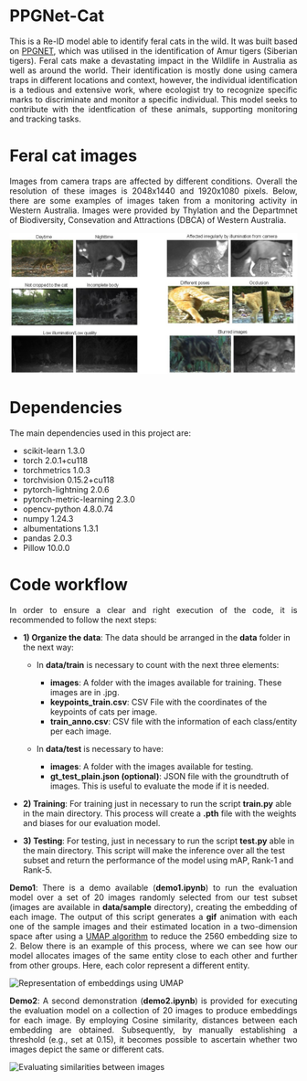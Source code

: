 # PPGNet-Cat

<p align="justify"> This is a Re-ID model able to identify feral cats in the wild. It was built based on <a href="https://github.com/LcenArthas/CVWC2019-Amur-Tiger-Re-ID/tree/master">PPGNET</a>, which was utilised in the identification of Amur tigers (Siberian tigers). Feral cats make a devastating impact in the Wildlife in Australia as well as around the world. Their identification is mostly done using camera traps in different locations and context, however, the individual identification is a tedious and extensive work, where ecologist try to recognize specific marks to discriminate and monitor a specific individual. This model seeks to contribute with the identfication of these animals, supporting monitoring and tracking tasks. </p>

# Feral cat images

<p align="justify"> Images from camera traps are affected by different conditions. Overall the resolution of these images is 2048x1440 and 1920x1080 pixels. Below, there are some examples of images taken from a monitoring activity in Western Australia. Images were provided by Thylation and the Departmnet of Biodiversity, Consevation and Attractions (DBCA) of Western Australia. </p>

![Samples of cat images](images/image_samples.jpg)

# Dependencies

The main dependencies used in this project are:

* scikit-learn                  1.3.0
* torch                         2.0.1+cu118
* torchmetrics                  1.0.3
* torchvision                   0.15.2+cu118
* pytorch-lightning             2.0.6
* pytorch-metric-learning       2.3.0
* opencv-python                 4.8.0.74
* numpy                         1.24.3
* albumentations                1.3.1
* pandas                        2.0.3
* Pillow                        10.0.0

# Code workflow

<p align="justify">In order to ensure a clear and right execution of the code, it is recommended to follow the next steps:

* **1) Organize the data**: The data should be arranged in the **data** folder in the next way:
  * In **data/train** is necessary to count with the next three elements:
     * **images**: A folder with the images available for training. These images are in .jpg.
     * **keypoints_train.csv**: CSV File with the coordinates of the keypoints of cats per image.
     * **train_anno.csv**: CSV file with the information of each class/entity per each image.
     
  * In **data/test** is necessary to have:
     * **images**: A folder with the images available for testing.
     * **gt_test_plain.json (optional)**: JSON file with the groundtruth of images. This is useful to evaluate the mode if it is needed.
  
* **2) Training**: For training just in necessary to run the script **train.py** able in the main directory. This process will create a **.pth** file with the weights and biases for our evaluation model.
* **3) Testing**: For testing, just in necessary to run the script **test.py** able in the main directory. This script will make the inference over all the test subset and return the performance of the model using mAP, Rank-1 and Rank-5.</p>

<p align="justify"> <b>Demo1</b>: There is a demo available (<b>demo1.ipynb</b>) to run the evaluation model over a set of 20 images randomly selected from our test subset (images are available in <b>data/sample</b> directory), creating the embedding of each image. The output of this script generates a <b>gif</b> animation with each one of the sample images and their estimated location in a two-dimension space after using 
 a <a href="https://github.com/lmcinnes/umap">UMAP algorithm</a> to reduce the 2560 embedding size to 2. Below there is an example of this process, where we can see how our model allocates images of the same entity close to each other and further from other groups. Here, each color represent a different entity.</p>
  
![Representation of embeddings using UMAP](images/pred_sample.gif)

<p align="justify"> <b>Demo2</b>: A second demonstration (<b>demo2.ipynb</b>) is provided for executing the evaluation model on a collection of 20 images to produce embeddings for each image. By employing Cosine similarity, distances between each embedding are obtained. Subsequently, by manually establishing a threshold (e.g., set at 0.15), it becomes possible to ascertain whether two images depict the same or different cats.

![Evaluating similarities between images](images/check_similarities.gif)
